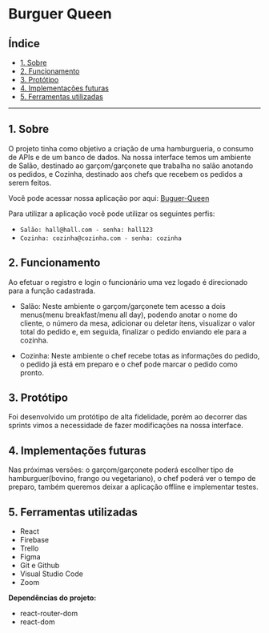 # Burguer Queen 

## Índice

* [1. Sobre](#1-Sobre)
* [2. Funcionamento](#2-Funcionamento)
* [3. Protótipo](#3-Protótipo)
* [4. Implementações futuras](#4-Implementações-futuras)
* [5. Ferramentas utilizadas](#5-Instalação)


***

## 1. Sobre

O projeto tinha como objetivo a criação de uma hamburgueria, o consumo de APIs e de um banco de dados. Na nossa interface temos um ambiente de Salão, destinado ao garçom/garçonete que trabalha no salão anotando os pedidos, e Cozinha, destinado aos chefs que recebem os pedidos a serem feitos.

Você pode acessar nossa aplicação por aqui: [Buguer-Queen](`https://burger-queen-407c9.web.app/`)

Para utilizar a aplicação você pode utilizar os seguintes perfis:

* ` Salão: hall@hall.com - senha: hall123 ` 
* ` Cozinha: cozinha@cozinha.com - senha: cozinha `

## 2. Funcionamento

Ao efetuar o registro e login o funcionário uma vez logado é direcionado para a função cadastrada.

* Salão: Neste ambiente o garçom/garçonete tem acesso a dois menus(menu breakfast/menu all day), podendo anotar o nome do cliente, o número da mesa, adicionar ou deletar itens, visualizar o valor total do pedido e, em seguida, finalizar o pedido enviando ele para a cozinha.

* Cozinha: Neste ambiente o chef recebe totas as informações do pedido, o pedido já está em preparo e o chef pode marcar o pedido como pronto.

## 3. Protótipo

Foi desenvolvido um protótipo de alta fidelidade, porém ao decorrer das sprints vimos a necessidade de fazer modificações na nossa interface. 

## 4. Implementações futuras

Nas próximas versões: o garçom/garçonete poderá escolher tipo de hamburguer(bovino, frango ou vegetariano), o chef poderá ver o tempo de preparo, também queremos deixar a aplicação offline e implementar testes.

## 5. Ferramentas utilizadas

* React
* Firebase 
* Trello 
* Figma
* Git e Github
* Visual Studio Code
* Zoom

**Dependências do projeto:**

* react-router-dom
* react-dom 
